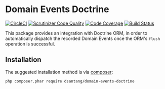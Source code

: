 # Domain Events Doctrine
[![CircleCI](https://circleci.com/gh/dsantang/domain-events-doctrine.svg?style=svg)](https://circleci.com/gh/dsantang/domain-events-doctrine)
[![Scrutinizer Code Quality](https://scrutinizer-ci.com/g/dsantang/domain-events-doctrine/badges/quality-score.png?b=master)](https://scrutinizer-ci.com/g/dsantang/domain-events-doctrine/?branch=master)
[![Code Coverage](https://scrutinizer-ci.com/g/dsantang/domain-events-doctrine/badges/coverage.png?b=master)](https://scrutinizer-ci.com/g/dsantang/domain-events-doctrine/?branch=master)
[![Build Status](https://scrutinizer-ci.com/g/dsantang/domain-events-doctrine/badges/build.png?b=master)](https://scrutinizer-ci.com/g/dsantang/domain-events-doctrine/build-status/master)

This package provides an integration with Doctrine ORM,
in order to automatically dispatch the recorded Domain Events once the ORM's `flush` operation is successful.

## Installation

The suggested installation method is via [composer](https://getcomposer.org/):

```sh
php composer.phar require dsantang/domain-events-doctrine
```
